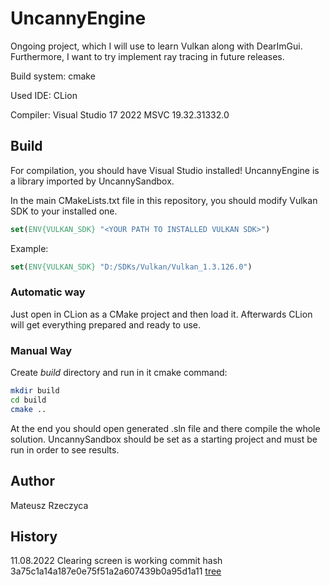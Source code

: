
# UncannyEngine

Ongoing project, which I will use to learn Vulkan along with DearImGui.
Furthermore, I want to try implement ray tracing in future releases.

Build system: cmake

Used IDE: CLion

Compiler: Visual Studio 17 2022 MSVC 19.32.31332.0

## Build

For compilation, you should have Visual Studio installed! UncannyEngine is a library imported by UncannySandbox.

In the main CMakeLists.txt file in this repository, you should modify Vulkan SDK to your installed one.

```cmake
set(ENV{VULKAN_SDK} "<YOUR PATH TO INSTALLED VULKAN SDK>")
```

Example:

```cmake
set(ENV{VULKAN_SDK} "D:/SDKs/Vulkan/Vulkan_1.3.126.0")
```

### Automatic way

Just open in CLion as a CMake project and then load it. Afterwards CLion will get everything
prepared and ready to use.

### Manual Way

Create *build* directory and run in it cmake command:

```bash
mkdir build
cd build
cmake ..
```

At the end you should open generated .sln file and there compile the whole solution. UncannySandbox
should be set as a starting project and must be run in order to see results.

## Author

Mateusz Rzeczyca

## History

11.08.2022 Clearing screen is working commit hash 3a75c1a14a187e0e75f51a2a607439b0a95d1a11 [tree](https://github.com/Mregussek/UncannyEngine/tree/3a75c1a14a187e0e75f51a2a607439b0a95d1a11)
